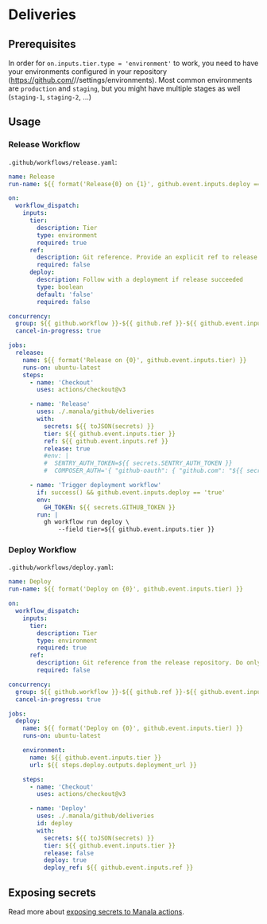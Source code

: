 # Deliveries

## Prerequisites

In order for `on.inputs.tier.type = 'environment'` to work, you need to have your environments configured in your
repository (https://github.com/<org>/<repo>/settings/environments).
Most common environments are `production` and `staging`, but you might have multiple stages as well (`staging-1`, `staging-2`, …)

## Usage

### Release Workflow

`.github/workflows/release.yaml`:

```yaml
name: Release
run-name: ${{ format('Release{0} on {1}', github.event.inputs.deploy == 'true' && ' & Deploy' || '', github.event.inputs.tier) }}

on:
  workflow_dispatch:
    inputs:
      tier:
        description: Tier
        type: environment
        required: true
      ref:
        description: Git reference. Provide an explicit ref to release if it does not match your tier.
        required: false
      deploy:
        description: Follow with a deployment if release succeeded
        type: boolean
        default: 'false'
        required: false

concurrency:
  group: ${{ github.workflow }}-${{ github.ref }}-${{ github.event.inputs.tier }}
  cancel-in-progress: true

jobs:
  release:
    name: ${{ format('Release on {0}', github.event.inputs.tier) }}
    runs-on: ubuntu-latest
    steps:
      - name: 'Checkout'
        uses: actions/checkout@v3

      - name: 'Release'
        uses: ./.manala/github/deliveries
        with:
          secrets: ${{ toJSON(secrets) }}
          tier: ${{ github.event.inputs.tier }}
          ref: ${{ github.event.inputs.ref }}
          release: true
          #env: |
          #  SENTRY_AUTH_TOKEN=${{ secrets.SENTRY_AUTH_TOKEN }}
          #  COMPOSER_AUTH='{ "github-oauth": { "github.com": "${{ secrets.COMPOSER_AUTH_TOKEN }}" } }'

      - name: 'Trigger deployment workflow'
        if: success() && github.event.inputs.deploy == 'true'
        env:
          GH_TOKEN: ${{ secrets.GITHUB_TOKEN }}
        run: |
          gh workflow run deploy \
              --field tier=${{ github.event.inputs.tier }}
```

### Deploy Workflow

`.github/workflows/deploy.yaml`:

```yaml
name: Deploy
run-name: ${{ format('Deploy on {0}', github.event.inputs.tier) }}

on:
  workflow_dispatch:
    inputs:
      tier:
        description: Tier
        type: environment
        required: true
      ref:
        description: Git reference from the release repository. Do only provide to deploy another reference than the latest available version for the tier (deploy a previous release or a specific commit).
        required: false

concurrency:
  group: ${{ github.workflow }}-${{ github.ref }}-${{ github.event.inputs.tier }}
  cancel-in-progress: true

jobs:
  deploy:
    name: ${{ format('Deploy on {0}', github.event.inputs.tier) }}
    runs-on: ubuntu-latest

    environment:
      name: ${{ github.event.inputs.tier }}
      url: ${{ steps.deploy.outputs.deployment_url }}

    steps:
      - name: 'Checkout'
        uses: actions/checkout@v3

      - name: 'Deploy'
        uses: ./.manala/github/deliveries
        id: deploy
        with:
          secrets: ${{ toJSON(secrets) }}
          tier: ${{ github.event.inputs.tier }}
          release: false
          deploy: true
          deploy_ref: ${{ github.event.inputs.ref }}
```

## Exposing secrets

Read more about [exposing secrets to Manala actions](../env/README.md).
